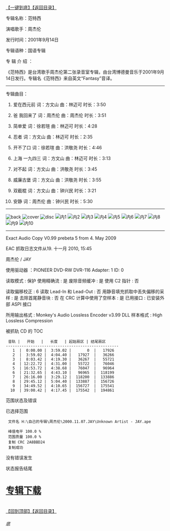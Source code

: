 [【一键到底】](#底)[【返回目录】](/README.md)

专辑名称：范特西

演唱歌手：周杰伦

发行时间：2001年9月14日

专辑语种：国语专辑

专 辑 介 绍 ：

《范特西》是台湾歌手周杰伦第二张录音室专辑，由台湾博德曼音乐于2001年9月14日发行。专辑名《范特西》来自英文“Fantasy”音译。

------------
专辑曲目：

1.	爱在西元前     词：方文山  曲：林迈可  时长：3:50

2.	爸 我回来了	词：周杰伦	曲：周杰伦	时长：3:51

3.	简单爱	词：徐若瑄	曲：林迈可	时长：4:28

4.	忍者	词：方文山	曲：林迈可	时长：2:35

5.	开不了口	  词：徐若瑄	曲：洪敬尧	时长：4:46

6.	上海 一九四三	词：方文山	曲：林迈可	时长：3:13

7.	对不起	词：方文山	曲：洪敬尧	时长：3:45

8.	威廉古堡	  词：方文山	曲：洪敬尧	时长：3:55

9.	双截棍	词：方文山	曲：钟兴民	时长：3:21

10.	安静	词：周杰伦	曲：钟兴民	时长：5:30

------------
![back](https://23img.com/i/2025/10/02/s68nyl.jpg  "范特西的介绍")
![cover](https://23img.com/i/2025/10/02/s68t39.jpg  "范特西的介绍")
![disc](https://23img.com/i/2025/10/02/s69666.jpg  "范特西的介绍")
![内1](https://23img.com/i/2025/10/02/s69kfn.jpg  "范特西的介绍")
![内2](https://23img.com/i/2025/10/02/s69u12.jpg  "范特西的介绍")
![内3](https://23img.com/i/2025/10/02/s6j4ia.jpg  "范特西的介绍")
![内4](https://23img.com/i/2025/10/02/s6jr65.jpg  "范特西的介绍")
![内5](https://23img.com/i/2025/10/02/s6kw95.jpg  "范特西的介绍")
![内6](https://23img.com/i/2025/10/02/s6lf15.jpg  "范特西的介绍")
![内7](https://23img.com/i/2025/10/02/s6luh8.jpg  "范特西的介绍")
![内8](https://23img.com/i/2025/10/02/s6lvjf.jpg  "范特西的介绍")
![内9](https://23img.com/i/2025/10/02/s6mc5p.jpg  "范特西的介绍")
![内10](https://23img.com/i/2025/10/02/s6mopo.jpg  "范特西的介绍")

------------
Exact Audio Copy V0.99 prebeta 5 from 4. May 2009

EAC 抓取日志文件从19. 十一月 2010, 15:45

周杰伦 / JAY

使用驱动器  ：PIONEER DVD-RW  DVR-116   Adapter: 1  ID: 0

读取模式     : 保护
使用精确流   : 是
废除音频缓冲 : 是
使用 C2 指针 : 否

读取偏移校正                   : 6
读取 Lead-In 和 Lead-Out       : 否
用静音填充抓取中丢失偏移的采样 : 是
去除首尾静音块                 : 否
在 CRC 计算中使用了空样本      : 是
已用接口                       : 已安装外部 ASPI 接口

所用输出格式 : Monkey's Audio Lossless Encoder v3.99 DLL
样本格式     : High Lossless Compression


被抓轨 CD 的 TOC

     音轨 |   开始   |   长度   | 起始扇区 | 结尾扇区 
    --------------------------------------------------
       1  |  0:00.00 |  3:59.02 |       0  |   17926  
       2  |  3:59.02 |  4:04.40 |   17927  |   36266  
       3  |  8:03.42 |  4:19.30 |   36267  |   55721  
       4  | 12:22.72 |  4:31.00 |   55722  |   76046  
       5  | 16:53.72 |  4:38.68 |   76047  |   96964  
       6  | 21:32.65 |  4:43.10 |   96965  |  118199  
       7  | 26:16.00 |  3:29.12 |  118200  |  133886  
       8  | 29:45.12 |  5:04.40 |  133887  |  156726  
       9  | 34:49.52 |  4:10.65 |  156727  |  175541  
      10  | 39:00.42 |  4:17.45 |  175542  |  194861  


范围状态及错误

已选择范围

     文件名 H:\自己的专辑\周杰伦\2000.11.07.JAY\Unknown Artist - JAY.ape

     峰值电平 100.0 %
     范围质量 100.0 %
     复制 CRC 2A8BBD24
     复制成功

没有错误发生

状态报告结尾

# [专辑下载]( https://474b.com/file/25713053-438062369)
<br>[【回到顶部】](#readme)[【返回目录】](/README.md)
###### 底
